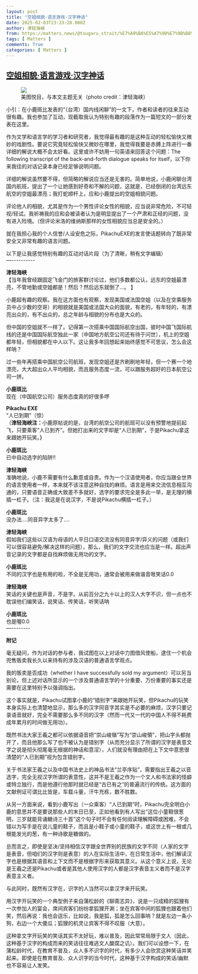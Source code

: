```yaml
---
layout: post
title: "空姐相貌·语言游戏·汉字神话"
date: 2025-02-03T23:33:28.000Z
author: 津轻海峡
from: https://matters.news/@tsugaru_strait/%E7%A9%BA%E5%A7%90%E7%9B%B8%E8%B2%8C-%E8%AF%AD%E8%A8%80%E6%B8%B8%E6%88%8F-%E6%B1%89%E5%AD%97%E7%A5%9E%E8%AF%9D-bafybeidiik7oiwveggzdaujnqkzzpwhlvfgv7a2n4y4vfx3pdd74qtey3u
tags: [ Matters ]
comments: True
categories: [ Matters ]
---
```

<!--1738625608000-->
[空姐相貌·语言游戏·汉字神话](https://matters.news/@tsugaru_strait/%E7%A9%BA%E5%A7%90%E7%9B%B8%E8%B2%8C-%E8%AF%AD%E8%A8%80%E6%B8%B8%E6%88%8F-%E6%B1%89%E5%AD%97%E7%A5%9E%E8%AF%9D-bafybeidiik7oiwveggzdaujnqkzzpwhlvfgv7a2n4y4vfx3pdd74qtey3u)
------

<div>
<figure class="image"><img src="https://imagedelivery.net/kDRCweMmqLnTPNlbum-pYA/prod/embed/16bda309-f5d2-4a2d-9ee3-b39c0d4b8237.jpeg/public" referrerpolicy="no-referrer"><figcaption>美图悦目，与本文主题无关（photo credit：津轻海峡）</figcaption></figure><p>小引：在小鹿斑比发表的“（台湾）国内线闲聊”的一文下，作者和读者的往来互动很有趣。我也参加了互动，现截取我认为特别有趣的段落作为一篇短文的一部分发表在这里。</p><p>作为文学和语言学的学习者和研究者，我觉得最有趣的是这种互动的轻松愉快又微妙的戏剧性。要说它究竟轻松愉快又微妙在哪里，我觉得我要是赤膊上阵进行一番详细的解说大概不会太好看。这里或许不妨用一句英语来回答这个问题：The following transcript of the back-and-forth dialogue speaks for itself，以下你来我往的对话记录本身已经足够说明问题。</p><p>详细的解说虽然要不得，但简略的解说应当还是无害的。简单地说，小鹿闲聊台湾国内航班，提出了一个让她感到好奇和不解的问题，这就是，已经倒闭的台湾远东航空的空姐最漂亮；我打蛇顺杆上，应和小鹿提出的空姐相貌问题。</p><p>评论他人的相貌，尤其是作为一个男性评论女性的相貌，应当说非常危险，不可轻视/轻试。我祈祷我的应和会被读者认为是明显提出了一个严肃和正经的问题，没有进入险境。（但评论米洛的维纳斯那样的女性相貌应当总是安全的。）</p><p>就在我担心我的个人信誉/人设安危之际，PikachuEXE的发言使话题转向了既非常安全又非常有趣的语言问题。</p><p>以下是让我感觉特别有趣的互动对话片段（为了清晰，稍有文字编辑）<br class="smart">—----------</p><p><strong>津轻海峡</strong><br class="smart">【当年我曾经跟固定飞金门的旅客群讨论过，他们多数都公认，远东的空姐最漂亮，不管地勤或空姐都是！然后？然后远东就倒了...。 】</p><p>小鹿超有趣的观察。我在这方面也有观察，发现美国或法国空姐（以及在空乘服务员中占少数的空哥）的相貌就是美国或法国大众的面貌，有老的，有年轻的，有漂亮出众的，有不出众的，总之年龄与相貌的分布也是大众的。</p><p>但中国的空姐就不一样了。记得第一次搭乘中国国际航空出国，彼时中国飞国际航线的还是中国国际航空独此一家（中国地方航空公司还有待于问世），机上的空姐都年轻，但相貌都在中人以下。这让我多年回想起来始终感觉不可思议，怎么会这样呐？</p><p>过一些年再搭乘中国航空公司航班，发现空姐还是齐刷刷地年轻，但一个赛一个地漂亮，大大超出众人平均相貌，而且服务态度一流，可以跟服务超好的日本航空公司一拼。</p><p><strong>小鹿斑比</strong><br class="smart">现在（中国航空公司）服务态度真的好很多啰</p><p><strong>Pikachu EXE</strong><br class="smart">“人已到期”（惊）<br class="smart">（<strong>津轻海峡注：</strong>小鹿原帖说的是，台湾的航空公司的航班可以没有预警地提前起飞，只要乘客“人已到齐”。但她打出来的文字却是“人已到期”，于是Pikachu拿这来跟她开玩笑。<strong>）</strong></p><p><strong>小鹿斑比</strong><br class="smart">已中自动选字的陷阱!!</p><p><strong>津轻海峡</strong><br class="smart">准确地说，小鹿不需要有什么歉意或自责。作为一个汉语使用者，你应当跟全世界的语言使用者一样，本来就不该注意这种自找的麻烦。语言是用来交流信息相互沟通的，只要语音正确或大致差不多就好，选字的要求完全是多此一举，是无理的横插一杠子。（注：我这是在说汉字，不是说Pikachu横插一杠子。）</p><p><strong>小鹿斑比 </strong><br class="smart">没办法....同音异字太多了....</p><p><strong>津轻海峡 </strong><br class="smart">假如我们这些以汉语为母语的人平日口语交流没有同音异字/异义的问题（或我们可以很容易避免/解决这样的问题），那么，我们的文字交流也应当是一样。超出声音记录的文字都是自找麻烦做无用功的文字。</p><p><strong>小鹿斑比</strong> <br class="smart">不同的汉字也是有用的啦，不全是无用功，通常会被用来做谐音哏笑话0.0</p><p><strong>津轻海峡</strong> <br class="smart">笑话的关键也是声音，不是字。从前百分之九十以上的汉人大字不识，但一点也不耽误他们编笑话，说笑话、传笑话，听笑话呐</p><p><strong>小鹿斑比</strong> <br class="smart">也是喔0.0<br class="smart">—--------</p><p><strong>附记</strong></p><p>毫无疑问，作为对话的参与者，我试图在以上对话中力图借风使船，逮住一个机会兜售贩卖我长久以来持有的涉及汉语的普通语言学观点。</p><p>我的贩卖是否成功（whether I have successfully sold my argument）可以另当别论，但上述对话所显示的一个涉及普通语言学的十分重要、万份重要的事实还是需要在这里特别予以强调指出。</p><p>这个事实就是，Pikachu试图拿小鹿的“错别字”来跟她开玩笑，但Pikachu的玩笑本身实际上也清楚地显示，那么多的汉字同音字其实是不必要的麻烦，汉字只要记录语音就好，完全不需要那么多不同的汉字（然而一代又一代的中国人不得不耗费成年累月的时间做无用功）。</p><p>既然书法大家王羲之都可以依据语音把“崇山峻嶺”写为“崇山峻領”，把山字头都抛开了，而且他那么写了也不被认为是错别字（从而充分显示了所谓的汉字是表意文字之说是彻头彻尾毫无根据的神话和意淫），人们就没有理由把在上下文中意思很清楚的“人已到期”视为包含错别字。</p><p>关于书法家王羲之以及中国书法史上的神品书法“兰亭序贴”，需要指出王羲之以音选字，完全无视汉字所谓的表意性，这并不是王羲之作为一个文人和书法家的怪癖或特立独行，而是他遵行他那时就已经是“古已有之”的普遍流行的传统。这方面的文献例证可谓比比皆是，车载斗量，汗牛充栋，数不胜数。</p><p>从另一方面来说，看到小鹿写出（一众乘客）“人已到期”时，Pikachu完全明白小鹿的意思并不是要说那些人的末日已至，正如他看到有人写出“这位小童鞋很葱明，三岁就能背诵糖诗三十首”这个句子时不会有任何阅读理解障碍或困难，不会错以为写手是在说儿童的鞋子，而且是小鞋子或小童的鞋子，或这世上有一根或几根能发光的葱，有一种诗歌是糖做的。</p><p>总而言之，即使是坚决/坚持相信汉字跟全世界别的民族的文字不同（人家的文字是表音，但咱们的汉字则是表意）的人在实际生活中，在日常生活中，他们解读汉字也是根据其语音和上下文而不是根据字形来获取其意义。从这个意义上说，无论是王羲之还是Pikachu或者是其他人使用汉字的人都是汉字表音主义者而不是汉字表意主义者。</p><p>与此同时，既然有汉字在，识字的人当然可以拿汉字来开玩笑。</p><p>用汉字开玩笑的一个典型例子来自蒲松龄的《聊斋志异》，说是一只成精的狐狸有一次参加人的宴会，席间宾客们纷纷拿狐狸开涮；坐在宾客中间的狐狸也跟着他们笑，然后再说：我也会逗乐，比如说，我是狐，狐是怎么回事呐？就是左边一条小狗，右边一个大傻瓜；狐狸的机灵让宾客不得不叹服（大意）。</p><p>这种拿文字开玩笑的笑话其实不太好玩，难以普及，因此常常局限于文人（因此，这种基于汉字的构成而来的笑话往往难逃文人酸腐之讥）。我们可以设想一下，在蒲松龄时代，在教育不普及，众人多不识字的时代，有多少人会欣赏这种笑话并笑起来。即使是在教育普及、众人识字的当今时代，这种基于汉字构成的笑话/幽默也不容易让人发笑。</p>
</div>
